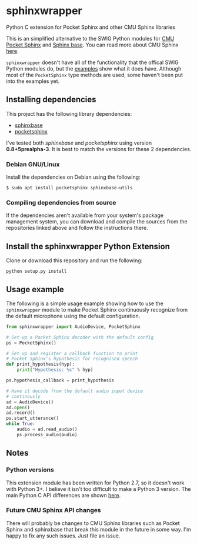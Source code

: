 # sphinxwrapper
Python C extension for Pocket Sphinx and other CMU Sphinx libraries

This is an simplified alternative to the SWIG Python modules for 
[CMU Pocket Sphinx](https://github.com/cmusphinx/pocketsphinx) and 
[Sphinx base](https://github.com/cmusphinx/sphinxbase). You can read more about CMU Sphinx [here](https://cmusphinx.github.io/wiki/).

`sphinxwrapper` doesn't have all of the functionality that the offical SWIG Python modules do, but the 
[examples](examples/) show what it does have. Although most of the `PocketSphinx` type methods are used, 
some haven't been put into the examples yet.

## Installing dependencies
This project has the following library dependencies:
- [sphinxbase](https://github.com/cmusphinx/sphinxbase)
- [pocketsphinx](https://github.com/cmusphinx/pocketsphinx)

I've tested both *sphinxbase* and *pocketsphinx* using version **0.8+5prealpha-3**. It is best to match 
the versions for these 2 dependencies.

### Debian GNU/Linux
Install the dependencies on Debian using the following:
``` Shell
$ sudo apt install pocketsphinx sphinxbase-utils
```

### Compiling dependencies from source
If the dependencies aren't available from your system's package management system, you can download and 
compile the sources from the repositories linked above and follow the instructions there. 

## Install the sphinxwrapper Python Extension
Clone or download this repository and run the following:
``` Shell 
python setup.py install
```

## Usage example
The following is a simple usage example showing how to use the `sphinxwrapper` module to make 
Pocket Sphinx continuously recognize from the default microphone using the default configuration.
``` Python
from sphinxwrapper import AudioDevice, PocketSphinx

# Set up a Pocket Sphinx decoder with the default config
ps = PocketSphinx()

# Set up and register a callback function to print
# Pocket Sphinx's hypothesis for recognised speech
def print_hypothesis(hyp):
    print("Hypothesis: %s" % hyp)

ps.hypothesis_callback = print_hypothesis

# Have it decode from the default audio input device
# continously
ad = AudioDevice()
ad.open()
ad.record()
ps.start_utterance()
while True:
    audio = ad.read_audio()
    ps.process_audio(audio)

```

## Notes
### Python versions
This extension module has been written for Python 2.7, so it doesn't work with Python 3+.
I believe it isn't too difficult to make a Python 3 version. The main Python C API differences are shown [here](https://docs.python.org/3/howto/cporting.html).

### Future CMU Sphinx API changes
There will probably be changes to CMU Sphinx libraries such as Pocket Sphinx and sphinxbase that break this 
module in the future in some way. I'm happy to fix any such issues. Just file an issue.
